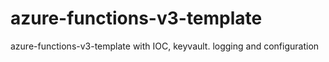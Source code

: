 # azure-functions-v3-template
azure-functions-v3-template with IOC, keyvault. logging and configuration
